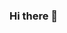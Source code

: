 ### Hi there 👋

<!--
**shin0729/shin0729** is a ✨ _special_ ✨ repository because its `README.md` (this file) appears on your GitHub profile.

Here are some ideas to get you started:
https://[![Anurag's GitHub stats](https://github-readme-stats.vercel.app/api?username=shin0729)](https://github.com/anuraghazra/github-readme-stats)
- 🔭 I’m currently working on ...
- 🌱 I’m currently learning ...
- 👯 I’m looking to collaborate on ...
- 🤔 I’m looking for help with ...
- 💬 Ask me about ...
- 📫 How to reach me: ...
- 😄 Pronouns: ...
- ⚡ Fun fact: ...
-->
